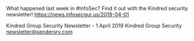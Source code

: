 What happened last week in #InfoSec? Find it out with the Kindred security newsletter!
https://news.infosecgur.us/2019-04-01

Kindred Group Security Newsletter - 1 April 2019
Kindred Group Security
newsletter@sendersrv.com
